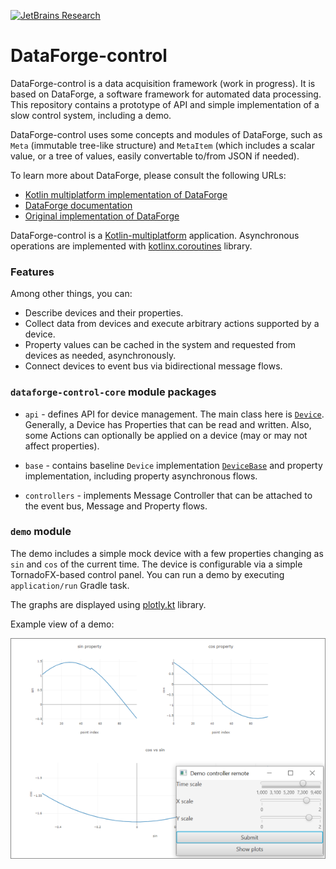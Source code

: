[![JetBrains Research](https://jb.gg/badges/research.svg)](https://confluence.jetbrains.com/display/ALL/JetBrains+on+GitHub)

# DataForge-control

DataForge-control is a data acquisition framework (work in progress). It is based on DataForge, a software framework for automated data processing.
This repository contains a prototype of API and simple implementation 
of a slow control system, including a demo.

DataForge-control uses some concepts and modules of DataForge, 
such as `Meta` (immutable tree-like structure) and `MetaItem` (which 
includes a scalar value, or a tree of values, easily convertable to/from JSON 
if needed).  

To learn more about DataForge, please consult the following URLs:
 * [Kotlin multiplatform implementation of DataForge](https://github.com/mipt-npm/dataforge-core)  
 * [DataForge documentation](http://npm.mipt.ru/dataforge/) 
 * [Original implementation of DataForge](https://bitbucket.org/Altavir/dataforge/src/default/)

DataForge-control is a [Kotlin-multiplatform](https://kotlinlang.org/docs/reference/multiplatform.html)
application. Asynchronous operations are implemented with 
[kotlinx.coroutines](https://github.com/Kotlin/kotlinx.coroutines) library.


### Features
Among other things, you can:
- Describe devices and their properties. 
- Collect data from devices and execute arbitrary actions supported by a device.
- Property values can be cached in the system and requested from devices as needed, asynchronously.
- Connect devices to event bus via bidirectional message flows.

### `dataforge-control-core` module packages

- `api` - defines API for device management. The main class here is 
[`Device`](dataforge-device-core/src/commonMain/kotlin/hep/dataforge/control/api/Device.kt).
Generally, a Device has Properties that can be read and written. Also, some Actions
can optionally be applied on a device (may or may not affect properties). 

- `base` - contains baseline `Device` implementation 
[`DeviceBase`](dataforge-device-core/src/commonMain/kotlin/hep/dataforge/control/base/DeviceBase.kt)
and property implementation, including property asynchronous flows.

- `controllers` - implements Message Controller that can be attached to the event bus, Message 
and Property flows.

### `demo` module

The demo includes a simple mock device with a few properties changing as `sin` and `cos` of
the current time. The device is configurable via a simple TornadoFX-based control panel. 
You can run a demo by executing `application/run` Gradle task. 

The graphs are displayed using [plotly.kt](https://github.com/mipt-npm/plotly.kt) library.

Example view of a demo:

![](docs/pictures/demo-view.png)
